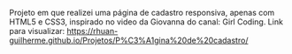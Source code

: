 Projeto em que realizei uma página de cadastro responsiva, apenas com HTML5 e CSS3, inspirado no video da Giovanna do canal: Girl Coding.
Link para visualizar: https://rhuan-guilherme.github.io/Projetos/P%C3%A1gina%20de%20cadastro/
